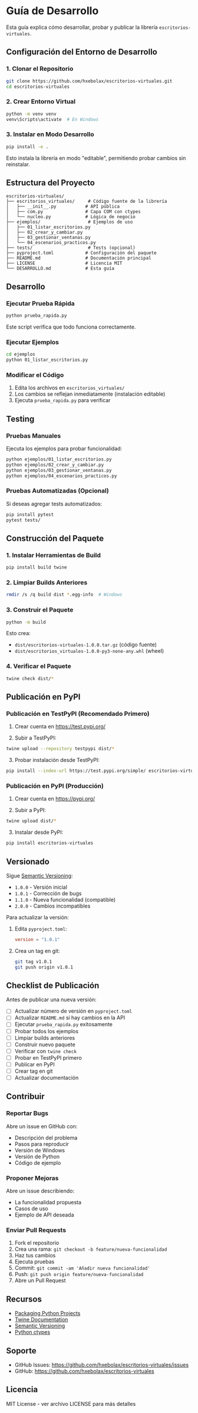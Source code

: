 # Guía de Desarrollo

Esta guía explica cómo desarrollar, probar y publicar la librería `escritorios-virtuales`.

## Configuración del Entorno de Desarrollo

### 1. Clonar el Repositorio

```bash
git clone https://github.com/hxebolax/escritorios-virtuales.git
cd escritorios-virtuales
```

### 2. Crear Entorno Virtual

```bash
python -m venv venv
venv\Scripts\activate  # En Windows
```

### 3. Instalar en Modo Desarrollo

```bash
pip install -e .
```

Esto instala la librería en modo "editable", permitiendo probar cambios sin reinstalar.

## Estructura del Proyecto

```
escritorios-virtuales/
├── escritorios_virtuales/     # Código fuente de la librería
│   ├── __init__.py           # API pública
│   ├── com.py                # Capa COM con ctypes
│   └── nucleo.py             # Lógica de negocio
├── ejemplos/                  # Ejemplos de uso
│   ├── 01_listar_escritorios.py
│   ├── 02_crear_y_cambiar.py
│   ├── 03_gestionar_ventanas.py
│   └── 04_escenarios_practicos.py
├── tests/                     # Tests (opcional)
├── pyproject.toml            # Configuración del paquete
├── README.md                 # Documentación principal
├── LICENSE                   # Licencia MIT
└── DESARROLLO.md             # Esta guía
```

## Desarrollo

### Ejecutar Prueba Rápida

```bash
python prueba_rapida.py
```

Este script verifica que todo funciona correctamente.

### Ejecutar Ejemplos

```bash
cd ejemplos
python 01_listar_escritorios.py
```

### Modificar el Código

1. Edita los archivos en `escritorios_virtuales/`
2. Los cambios se reflejan inmediatamente (instalación editable)
3. Ejecuta `prueba_rapida.py` para verificar

## Testing

### Pruebas Manuales

Ejecuta los ejemplos para probar funcionalidad:

```bash
python ejemplos/01_listar_escritorios.py
python ejemplos/02_crear_y_cambiar.py
python ejemplos/03_gestionar_ventanas.py
python ejemplos/04_escenarios_practicos.py
```

### Pruebas Automatizadas (Opcional)

Si deseas agregar tests automatizados:

```bash
pip install pytest
pytest tests/
```

## Construcción del Paquete

### 1. Instalar Herramientas de Build

```bash
pip install build twine
```

### 2. Limpiar Builds Anteriores

```bash
rmdir /s /q build dist *.egg-info  # Windows
```

### 3. Construir el Paquete

```bash
python -m build
```

Esto crea:
- `dist/escritorios-virtuales-1.0.0.tar.gz` (código fuente)
- `dist/escritorios_virtuales-1.0.0-py3-none-any.whl` (wheel)

### 4. Verificar el Paquete

```bash
twine check dist/*
```

## Publicación en PyPI

### Publicación en TestPyPI (Recomendado Primero)

1. Crear cuenta en https://test.pypi.org/

2. Subir a TestPyPI:

```bash
twine upload --repository testpypi dist/*
```

3. Probar instalación desde TestPyPI:

```bash
pip install --index-url https://test.pypi.org/simple/ escritorios-virtuales
```

### Publicación en PyPI (Producción)

1. Crear cuenta en https://pypi.org/

2. Subir a PyPI:

```bash
twine upload dist/*
```

3. Instalar desde PyPI:

```bash
pip install escritorios-virtuales
```

## Versionado

Sigue [Semantic Versioning](https://semver.org/):

- `1.0.0` - Versión inicial
- `1.0.1` - Corrección de bugs
- `1.1.0` - Nueva funcionalidad (compatible)
- `2.0.0` - Cambios incompatibles

Para actualizar la versión:

1. Edita `pyproject.toml`:
   ```toml
   version = "1.0.1"
   ```

2. Crea un tag en git:
   ```bash
   git tag v1.0.1
   git push origin v1.0.1
   ```

## Checklist de Publicación

Antes de publicar una nueva versión:

- [ ] Actualizar número de versión en `pyproject.toml`
- [ ] Actualizar `README.md` si hay cambios en la API
- [ ] Ejecutar `prueba_rapida.py` exitosamente
- [ ] Probar todos los ejemplos
- [ ] Limpiar builds anteriores
- [ ] Construir nuevo paquete
- [ ] Verificar con `twine check`
- [ ] Probar en TestPyPI primero
- [ ] Publicar en PyPI
- [ ] Crear tag en git
- [ ] Actualizar documentación

## Contribuir

### Reportar Bugs

Abre un issue en GitHub con:
- Descripción del problema
- Pasos para reproducir
- Versión de Windows
- Versión de Python
- Código de ejemplo

### Proponer Mejoras

Abre un issue describiendo:
- La funcionalidad propuesta
- Casos de uso
- Ejemplo de API deseada

### Enviar Pull Requests

1. Fork el repositorio
2. Crea una rama: `git checkout -b feature/nueva-funcionalidad`
3. Haz tus cambios
4. Ejecuta pruebas
5. Commit: `git commit -am 'Añadir nueva funcionalidad'`
6. Push: `git push origin feature/nueva-funcionalidad`
7. Abre un Pull Request

## Recursos

- [Packaging Python Projects](https://packaging.python.org/tutorials/packaging-projects/)
- [Twine Documentation](https://twine.readthedocs.io/)
- [Semantic Versioning](https://semver.org/)
- [Python ctypes](https://docs.python.org/3/library/ctypes.html)

## Soporte

- GitHub Issues: https://github.com/hxebolax/escritorios-virtuales/issues
- GitHub: https://github.com/hxebolax/escritorios-virtuales

## Licencia

MIT License - ver archivo LICENSE para más detalles

